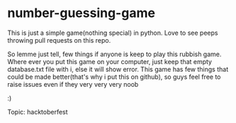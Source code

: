 # number-guessing-game
This is just a simple game(nothing special) in python. Love to see peeps throwing pull requests on this repo. 

So lemme just tell, few things if anyone is keep to play this rubbish game.
Where ever you put this game on your computer, just keep that empty database.txt file with i, else it will show error.
This game has few things that could be made better(that's why i put this on github), so guys feel free to raise issues even if they very very very noob

:)

Topic: hacktoberfest
